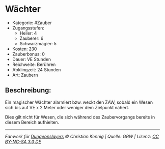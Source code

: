 # Wächter

- Kategorie: #Zauber
- Zugangsstufen:
  - Heiler: 4
  - Zauberer: 6
  - Schwarzmagier: 5
- Kosten: 230
- Zauberbonus: 0
- Dauer: VE Stunden
- Reichweite: Berühren
- Abklingzeit: 24 Stunden
- Art: Zaubern

## Beschreibung:

Ein magischer Wächter alarmiert bzw. weckt den ZAW, sobald ein Wesen sich bis auf VE x 2 Meter oder weniger dem Zielpunkt nähert.

Dies gilt nicht für Wesen, die sich während des Zaubervorgangs bereits in diesem Bereich aufhielten.

---

_Fanwerk für [Dungeonslayers](https://www.dungeonslayers.net/) © Christian Kennig | Quelle: GRW | Lizenz: [CC BY-NC-SA 3.0 DE](https://creativecommons.org/licenses/by-nc-sa/3.0/de/)_
